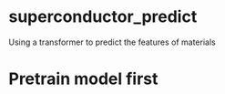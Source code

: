 # superconductor_predict
Using a transformer to predict the features of materials


# Pretrain model first
